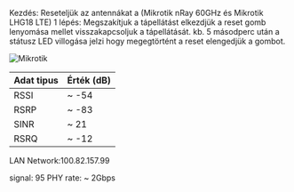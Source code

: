 Kezdés: Reseteljük az antennákat a (Mikrotik nRay 60GHz és Mikrotik LHG18 LTE)
1 lépés: Megszakítjuk a tápellátást elkezdjük a reset gomb lenyomása mellet visszakapcsoljuk a tápellátását. kb. 5 másodperc után a státusz LED villogása jelzi hogy megegtörtént a reset elengedjük a gombot.

![Mikrotik](https://github.com/user-attachments/assets/ea1e0aae-f60b-4661-83df-07d1d2dfbe49)

|Adat tipus | Érték (dB)|
|-----------|-----------|  
|    RSSI   |  ~ -54    |  
|    RSRP   |  ~ -83    |  
|    SINR   |  ~  21    |  
|    RSRQ   |  ~ -12    |  

LAN Network:100.82.157.99

signal: 95
PHY rate: ~ 2Gbps

